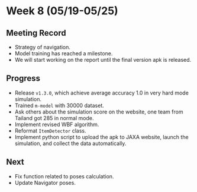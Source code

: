 # Week 8 (05/19-05/25)

## Meeting Record

- Strategy of navigation.
- Model training has reached a milestone.
- We will start working on the report until the final version apk is released.

## Progress

- Release `v1.3.0`, which achieve average accuracy 1.0 in very hard mode simulation.
- Trained `m-model` with 30000 dataset.
- Ask others about the simulation score on the website, one team from Tailand got 285 in normal mode.
- Implement revised WBF algorithm.
- Reformat `ItemDetector` class.
- Implement python script to upload the apk to JAXA website, launch the simulation, and collect the data automatically.

## Next

- Fix function related to poses calculation.
- Update Navigator poses.

